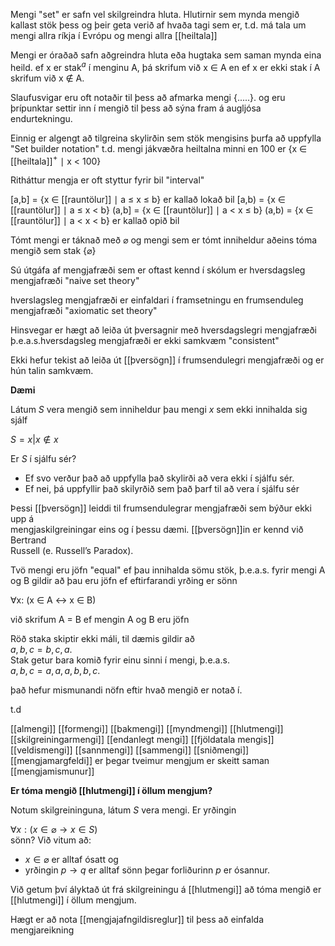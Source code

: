 Mengi "set" er safn vel skilgreindra hluta. Hlutirnir sem mynda mengið kallast stök þess og þeir geta verið af hvaða tagi sem er, t.d. má tala um mengi allra ríkja í Evrópu og mengi allra [[heiltala]]

Mengi er óraðað safn aðgreindra hluta eða hugtaka sem saman mynda eina heild. ef x er stak$^a$ í menginu A, þá skrifum við x $\in$ A en ef x er ekki stak í A skrifum við x $\notin$ A.

Slaufusvigar eru oft notaðir til þess að afmarka mengi {.....}. og eru þrípunktar settir inn í mengið til þess að sýna fram á augljósa endurtekningu.

Einnig er algengt að tilgreina skylirðin sem stök mengisins þurfa að uppfylla "Set builder notation"
t.d. mengi jákvæðra heiltalna minni en 100 er
{x $\in$ [[heiltala]]$^+$ $\mid$ x < 100}

Ritháttur mengja er oft styttur fyrir bil "interval"

[a,b] = {x $\in$ [[rauntölur]] $\mid$ a $\leq$ x $\leq$ b} er kallað lokað bil
[a,b) = {x $\in$ [[rauntölur]] $\mid$ a $\leq$ x < b}
(a,b] = {x $\in$ [[rauntölur]] $\mid$ a < x $\leq$ b}
(a,b) = {x $\in$ [[rauntölur]] $\mid$ a < x < b} er kallað opið bil

Tómt mengi er táknað með $\varnothing$ og mengi sem er tómt inniheldur aðeins tóma mengið sem stak {$\varnothing$}

Sú útgáfa af mengjafræði sem er oftast kennd í skólum er hversdagsleg mengjafræði "naive set theory" 

hverslagsleg mengjafræði er einfaldari í framsetningu en frumsenduleg mengjafræði "axiomatic set theory"

Hinsvegar er hægt að leiða út þversagnir með hversdagslegri mengjafræði þ.e.a.s.hversdagsleg mengjafræði er ekki samkvæm "consistent"

Ekki hefur tekist að leiða út [[þversögn]] í frumsendulegri mengjafræði og er hún talin samkvæm.

**Dæmi**

Látum $S$ vera mengið sem inniheldur þau mengi $x$ sem ekki innihalda sig sjálf

$S={x|x \notin x}$

Er $S$ í sjálfu sér?
- Ef svo verður það að uppfylla það skylirði að vera ekki í sjálfu sér.
- Ef nei, þá uppfyllir það skilyrðið sem það þarf til að vera í sjálfu sér

Þessi [[þversögn]] leiddi til frumsendulegrar mengjafræði sem býður ekki upp á  
mengjaskilgreiningar eins og í þessu dæmi. [[þversögn]]in er kennd við Bertrand  
Russell (e. Russell’s Paradox).

Tvö mengi eru jöfn "equal" ef þau innihalda sömu stök, þ.e.a.s. fyrir mengi A og B gildir að þau eru jöfn ef eftirfarandi yrðing er sönn

$\forall$x: (x $\in$ A $\leftrightarrow$ x $\in$ B)

við skrifum A = B ef mengin A og B eru jöfn

Röð staka skiptir ekki máli, til dæmis gildir að  
${a,b,c}= {b,c,a}$.  
Stak getur bara komið fyrir einu sinni í mengi, þ.e.a.s.  
${a,b,c}= {a,a,a,b,b,c}$.

það hefur mismunandi nöfn eftir hvað mengið er notað í.

t.d

[[almengi]]
[[formengi]]
[[bakmengi]]
[[myndmengi]]
[[hlutmengi]]
[[skilgreiningarmengi]]
[[endanlegt mengi]]
[[fjöldatala mengis]]
[[veldismengi]]
[[sannmengi]]
[[sammengi]]
[[sniðmengi]]
[[mengjamargfeldi]] er þegar tveimur mengjum er skeitt saman
[[mengjamismunur]]

**Er tóma mengið [[hlutmengi]] í öllum mengjum?**

Notum skilgreininguna, látum $S$ vera mengi. Er yrðingin

$∀x : (x \in \varnothing \rightarrow x \in S)$  
sönn? Við vitum að:  
- $x \in \varnothing$ er alltaf ósatt og  
- yrðingin $p \rightarrow q$ er alltaf sönn þegar forliðurinn $p$ er ósannur.  

Við getum því ályktað út frá skilgreiningu á [[hlutmengi]] að tóma mengið er [[hlutmengi]] í öllum mengjum.

Hægt er að nota [[mengjajafngildisreglur]] til þess að einfalda mengjareikning
